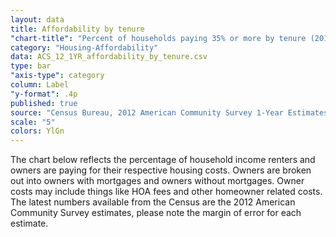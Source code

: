 ```yaml
---
layout: data
title: Affordability by tenure
"chart-title": "Percent of households paying 35% or more by tenure (2012)"
category: "Housing-Affordability"
data: ACS_12_1YR_affordability_by_tenure.csv
type: bar
"axis-type": category
column: Label
"y-format": .4p
published: true
source: "Census Bureau, 2012 American Community Survey 1-Year Estimates. Selected Housing Characteristics."
scale: "5"
colors: YlGn
---
```


The chart below reflects the percentage of household income renters and owners are paying for their respective housing costs. Owners are broken out into owners with mortgages and owners without mortgages. Owner costs may include things like HOA fees and other homeowner related costs. The latest numbers available from the Census are the 2012 American Community Survey estimates, please note the margin of error for each estimate.